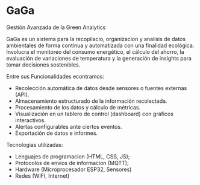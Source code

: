 # GaGa
Gestión Avanzada de la Green Analytics

GaGa es un sistema para  la recopilacio, organizacion y analisis de datos ambientales de forma continua y automatizada con una finalidad ecológica. 
Involucra el monitoreo del consumo energético, el cálculo del ahorro, la evaluación de variaciones de temperatura y la generación de insights para tomar decisiones sostenibles.

Entre sus Funcionalidades econtramos:
- Recolección automática de datos desde sensores o fuentes externas (API).
- Almacenamiento estructurado de la información recolectada.
- Procesamiento de los datos y cálculo de métricas.
- Visualización en un tablero de control (dashboard) con gráficos interactivos.
- Alertas configurables ante ciertos eventos.
- Exportación de datos e informes.

Tecnologias utilizadas:
- Lenguajes de programacion (HTML, CSS, JS);
- Protocolos de envios de informacion (MQTT);
- Hardware (Microprocesador ESP32, Sensores)
- Redes (WIFI, Internet)

